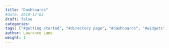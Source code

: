 ```yaml
---
title: "Dashboards"
#date: 2018-12-03
draft: false
categories:
tags: ["#getting started", "#directory page", "#dashboards", "#widgets"]
author: Lawrence Lane
weight: 1
---
```

